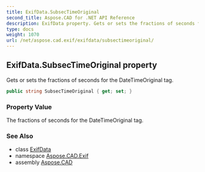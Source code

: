 ```yaml
---
title: ExifData.SubsecTimeOriginal
second_title: Aspose.CAD for .NET API Reference
description: ExifData property. Gets or sets the fractions of seconds for the DateTimeOriginal tag
type: docs
weight: 1070
url: /net/aspose.cad.exif/exifdata/subsectimeoriginal/
---
```

## ExifData.SubsecTimeOriginal property

Gets or sets the fractions of seconds for the DateTimeOriginal tag.

```csharp
public string SubsecTimeOriginal { get; set; }
```

### Property Value

The fractions of seconds for the DateTimeOriginal tag.

### See Also

* class [ExifData](../)
* namespace [Aspose.CAD.Exif](../../exifdata/)
* assembly [Aspose.CAD](../../../)


